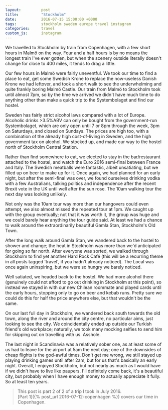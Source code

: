 ```yaml
---
layout:         post
title:          "Stockholm"
date:           2016-07-15 15:00:00 +0000
tags:           stockholm sweden europe travel instagram
categories:     travel
custom_js:      instagram
---
```


We travelled to Stockholm by train from Copenhagen, with a few short hours in Malmö on the way. Four and a half hours is by no means the longest train I've ever gotten, but when the scenery outside literally doesn't change for close to 400 miles, it tends to drag a little.

<!-- Read More -->

Our few hours in Malmö were fairly uneventful. We took our time to find a place to eat, get some Swedish Krone to replace the now-useless Danish Krone we had leftover, and took a short walk to see the underwhelming and quite frankly boring Malmö Castle. Our train from Malmö to Stockholm took until almost 7pm, so by the time we arrived we didn't have much time to do anything other than make a quick trip to the Systembolaget and find our hostel.

Sweden has fairly strict alcohol laws compared with a lot of Europe. Alcoholic drinks >3.5%ABV can only be bought from the government-run Systembolaget, which are only open until 7 or 8pm through the week, 3pm on Saturdays, and closed on Sundays. The prices are high too, with a combination of the already high cost-of-living in Sweden, and the high government tax on alcohol. We stocked up, and made our way to the hostel north of Stockholm Central Station.

Rather than find somewhere to eat, we elected to stay in the bar/restaurant attached to the hostel, and watch the Euro 2016 semi-final between France and Italy. The Swedish meatballs were fantastic, albeit unsatiating, but we filled up on beer to make up for it. Once again, we had planned for an early night, but after the semi-final was over, we found ourselves drinking vodka with a few Australians, talking politics and independence after the recent Brexit vote in the UK until well after the sun rose. The 10am walking tour the next day was looking unlikely.

Not only was the 10am tour way more than our hangovers could even attempt, we also almost missed the repeated tour at 1pm. We caught up with the group eventually; not that it was worth it, the group was huge and we could barely hear anything the tour guide said. At least we had a chance to walk around the extraordinarily beautiful Gamla Stan, Stockholm's Old Town.

<div class="instagram-container">
    <blockquote class="instagram-media" data-instgrm-captioned data-instgrm-version="6">
        <a href="https://www.instagram.com/p/BHpze08Ap5n/" target="_blank"></a>
    </blockquote>
</div>

After the long walk around Gamla Stan, we wandered back to the hostel to shower and change; the heat in Stockholm was more than we'd anticipated for going so far north. After everyone was sorted, we walked through Stockholm to find yet another Hard Rock Café (this will be a recurring theme in all posts tagged 'travel', if you hadn't already noticed). The Local was once again uninspiring, but we were so hungry we barely noticed. 

Well satiated, we headed back to the hostel. We had more alcohol there (genuinely could not afford to go out drinking in Stockholm at this point), so instead we stayed in with our new Chilean roommate and played cards until the early hours, stopping only to go on beer and kebab runs. Pretty sure we could do this for half the price anywhere else, but that wouldn't be the same.

On our last full day in Stockholm, we wandered back south towards the old town, along the river and around the city centre, no particular aims, just looking to see the city. We coincidentally ended up outside our Turkish friend's old workplace; naturally, we took many mocking selfies to send him for skipping out on travelling with us. Asshole. 

The last night in Scandinavia was a relatively sober one, as at least some of us had to leave for the airport at 5am the next day; one of the downsides of cheap flights is the god-awful times. Don't get me wrong, we still stayed up playing drinking games until after 2am, but for us that's basically an early night. Overall, I enjoyed Stockholm, but not nearly as much as I would have if we didn't have to live like paupers. I'll definitely come back, it's a beautiful city, but probably when I have enough money to actually appreciate it fully. So at least ten years.

 

> This post is part 2 of 2 of a trip I took in July 2016.  
> [Part 1]({% post_url 2016-07-12-copenhagen %}) covers our time in Copenhagen.